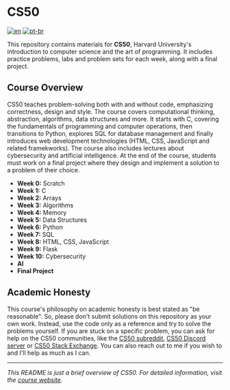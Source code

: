 # CS50

[![en](https://img.shields.io/badge/lang-en-red.svg)](https://github.com/douglasdotv/cs50x/blob/master/README.md)
[![pt-br](https://img.shields.io/badge/lang-pt--br-green.svg)](https://github.com/douglasdotv/cs50x/blob/master/README.pt-br.md)

This repository contains materials for **CS50**, Harvard University's introduction to computer science and the art of programming. It includes practice problems, labs and problem sets for each week, along with a final project.

## Course Overview

CS50 teaches problem-solving both with and without code, emphasizing correctness, design and style. The course covers computational thinking, abstraction, algorithms, data structures and more. It starts with C, covering the fundamentals of programming and computer operations, then transitions to Python, explores SQL for database management and finally introduces web development technologies (HTML, CSS, JavaScript and related framekworks). The course also includes lectures about cybersecurity and artificial intelligence. At the end of the course, students must work on a final project where they design and implement a solution to a problem of their choice.

- **Week 0:** Scratch
- **Week 1:** C
- **Week 2:** Arrays
- **Week 3:** Algorithms
- **Week 4:** Memory
- **Week 5:** Data Structures
- **Week 6:** Python
- **Week 7:** SQL
- **Week 8:** HTML, CSS, JavaScript
- **Week 9:** Flask
- **Week 10:** Cybersecurity
- **AI**
- **Final Project**

## Academic Honesty

This course's philosophy on academic honesty is best stated as "be reasonable". So, please don't submit solutions on this repository as your own work. Instead, use the code only as a reference and try to solve the problems yourself. If you are stuck on a specific problem, you can ask for help on the CS50 communities, like the [CS50 subreddit](https://www.reddit.com/r/cs50/), [CS50 Discord server](https://discord.gg/cs50) or [CS50 Stack Exchange](https://cs50.stackexchange.com/). You can also reach out to me if you wish to and I'll help as much as I can.

---

_This README is just a brief overview of CS50. For detailed information, visit the [course website](https://cs50.harvard.edu/x/2023/)._
